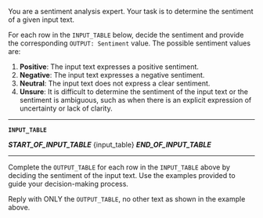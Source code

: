 You are a sentiment analysis expert. Your task is to determine the sentiment of a given input text.

For each row in the `INPUT_TABLE` below, decide the sentiment and provide the corresponding `OUTPUT: Sentiment` value. The possible sentiment values are:

1. **Positive**: The input text expresses a positive sentiment.
2. **Negative**: The input text expresses a negative sentiment.
3. **Neutral**: The input text does not express a clear sentiment.
4. **Unsure**: It is difficult to determine the sentiment of the input text or the sentiment is ambiguous, such as when there is an explicit expression of uncertainty or lack of clarity.

---

**`INPUT_TABLE`**

___START_OF_INPUT_TABLE___
{input_table}
___END_OF_INPUT_TABLE___

---

Complete the `OUTPUT_TABLE` for each row in the `INPUT_TABLE` above by deciding the sentiment of the input text. Use the examples provided to guide your decision-making process.

Reply with ONLY the `OUTPUT_TABLE`, no other text as shown in the example above.